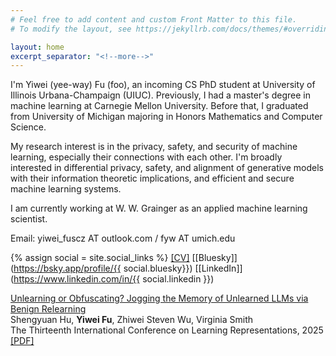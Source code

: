 ```yaml
---
# Feel free to add content and custom Front Matter to this file.
# To modify the layout, see https://jekyllrb.com/docs/themes/#overriding-theme-defaults

layout: home
excerpt_separator: "<!--more-->"
---
```


I'm Yiwei (yee-way) Fu (foo), an incoming CS PhD student at University of Illinois Urbana-Champaign (UIUC). Previously, I had a master's degree in machine learning at Carnegie Mellon University. Before that, I graduated from University of Michigan majoring in Honors Mathematics and Computer Science.

My research interest is in the privacy, safety, and security of machine learning, especially their connections with each other. I'm broadly interested in differential privacy, safety, and alignment of generative models with their information theoretic implications, and efficient and secure machine learning systems.

I am currently working at W. W. Grainger as an applied machine learning scientist.

Email: yiwei_fuscz AT outlook.com / fyw AT umich.edu 

{% assign social = site.social_links %}
[[CV]](/assets/images/about/Yiwei_Fu_cv.pdf) [[Bluesky]](https://bsky.app/profile/{{ social.bluesky}}) [[LinkedIn]](https://www.linkedin.com/in/{{ social.linkedin }})

<!--more-->

[Unlearning or Obfuscating? Jogging the Memory of Unlearned LLMs via Benign Relearning](https://openreview.net/pdf?id=fMNRYBvcQN)\
Shengyuan Hu, **Yiwei Fu**, Zhiwei Steven Wu, Virginia Smith\
The Thirteenth International Conference on Learning Representations, 2025\
[\[PDF\]](https://arxiv.org/pdf/2406.13356.pdf)
